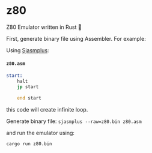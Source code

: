 # z80
Z80 Emulator written in Rust :crab:


First, generate binary file using Assembler. For example:

Using [Sjasmplus](https://github.com/z00m128/sjasmplus):

#### **`z80.asm`**
```asm
start: 
    halt
    jp start
    
    end start
```

this code will create infinite loop.


Generate binary file:
`sjasmplus --raw=z80.bin z80.asm`


and run the emulator using:

`cargo run z80.bin`
